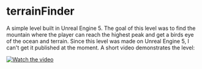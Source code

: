 # terrainFinder
A simple level  built in Unreal Engine 5. The goal of this level was to find the mountain where the player can reach the highest peak and get a birds eye of the ocean and terrain. Since this level was made on Unreal Engine 5, I can't get it published at the moment. A short video demonstrates the level: 

[![Watch the video](https://i3.ytimg.com/vi/msNhPrQH90s/maxresdefault.jpg)](https://www.youtube.com/watch?v=msNhPrQH90s)  <br />
